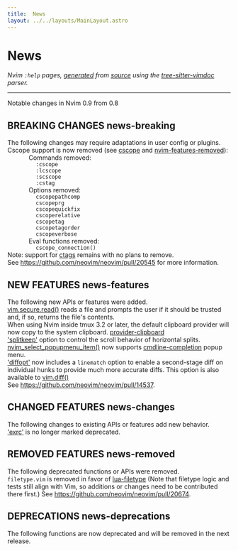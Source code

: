 ```yaml
---
title:  News
layout: ../../layouts/MainLayout.astro
---
```


  <a name="news.txt"></a><a name="news"></a><h1> News</h1>
  <p>
    <i>
    Nvim <code>:help</code> pages, <a href="https://github.com/neovim/neovim/blob/master/scripts/gen_help_html.lua">generated</a>
    from <a href="https://github.com/neovim/neovim/blob/master/runtime/doc/news.txt">source</a>
    using the <a href="https://github.com/neovim/tree-sitter-vimdoc">tree-sitter-vimdoc</a> parser.
    </i>
  </p>
  <hr>
  <div class="help-para">
Notable changes in Nvim 0.9 from 0.8

</div>
<div class="help-para">
<h2 class="help-heading">BREAKING CHANGES<span class="help-heading-tags">                                                <a name="news-breaking"></a><span class="help-tag">news-breaking</span></span></h2>


</div>
<div class="help-para">
The following changes may require adaptations in user config or plugins.

</div>
<div class="help-para">
<div class="help-li" style=""> Cscope support is now removed (see <a href="/neovim-docs-web/en/vim_diff#cscope">cscope</a> and <a href="/neovim-docs-web/en/vim_diff#nvim-features-removed">nvim-features-removed</a>):
</div><div class="help-li" style="margin-left: 3rem;"> Commands removed:
</div><div class="help-li" style="margin-left: 4rem;"> <code>:cscope</code>
</div><div class="help-li" style="margin-left: 4rem;"> <code>:lcscope</code>
</div><div class="help-li" style="margin-left: 4rem;"> <code>:scscope</code>
</div><div class="help-li" style="margin-left: 4rem;"> <code>:cstag</code>
</div><div class="help-li" style="margin-left: 3rem;"> Options removed:
</div><div class="help-li" style="margin-left: 4rem;"> <code>cscopepathcomp</code>
</div><div class="help-li" style="margin-left: 4rem;"> <code>cscopeprg</code>
</div><div class="help-li" style="margin-left: 4rem;"> <code>cscopequickfix</code>
</div><div class="help-li" style="margin-left: 4rem;"> <code>cscoperelative</code>
</div><div class="help-li" style="margin-left: 4rem;"> <code>cscopetag</code>
</div><div class="help-li" style="margin-left: 4rem;"> <code>cscopetagorder</code>
</div><div class="help-li" style="margin-left: 4rem;"> <code>cscopeverbose</code>
</div><div class="help-li" style="margin-left: 3rem;"> Eval functions removed:
</div><div class="help-li" style="margin-left: 4rem;"> <code>cscope_connection()</code>
</div>
</div>
<div class="help-para">
  Note: support for <a href="/neovim-docs-web/en/tagsrch#ctags">ctags</a> remains with no plans to remove.

</div>
<div class="help-para">
  See <a href="https://github.com/neovim/neovim/pull/20545">https://github.com/neovim/neovim/pull/20545</a> for more information.

</div>
<div class="help-para">
<h2 class="help-heading">NEW FEATURES<span class="help-heading-tags">                                                    <a name="news-features"></a><span class="help-tag">news-features</span></span></h2>


</div>
<div class="help-para">
The following new APIs or features were added.

</div>
<div class="help-para">
<div class="help-li" style=""> <a href="/neovim-docs-web/en/lua#vim.secure.read()">vim.secure.read()</a> reads a file and prompts the user if it should be
  trusted and, if so, returns the file's contents.
</div>
</div>
<div class="help-para">
<div class="help-li" style=""> When using Nvim inside tmux 3.2 or later, the default clipboard provider
  will now copy to the system clipboard. <a href="/neovim-docs-web/en/provider#provider-clipboard">provider-clipboard</a>
</div>
</div>
<div class="help-para">
<div class="help-li" style=""> <a href="/neovim-docs-web/en/options#'splitkeep'">'splitkeep'</a> option to control the scroll behavior of horizontal splits.
</div>
</div>
<div class="help-para">
<div class="help-li" style=""> <a href="/neovim-docs-web/en/api#nvim_select_popupmenu_item()">nvim_select_popupmenu_item()</a> now supports <a href="/neovim-docs-web/en/cmdline#cmdline-completion">cmdline-completion</a> popup menu.
</div>
</div>
<div class="help-para">
<div class="help-li" style=""> <a href="/neovim-docs-web/en/options#'diffopt'">'diffopt'</a> now includes a <code>linematch</code> option to enable a second-stage diff
  on individual hunks to provide much more accurate diffs. This option is also
  available to <a href="/neovim-docs-web/en/lua#vim.diff()">vim.diff()</a>
</div>
</div>
<div class="help-para">
  See <a href="https://github.com/neovim/neovim/pull/14537">https://github.com/neovim/neovim/pull/14537</a>.

</div>
<div class="help-para">
<h2 class="help-heading">CHANGED FEATURES<span class="help-heading-tags">                                                 <a name="news-changes"></a><span class="help-tag">news-changes</span></span></h2>


</div>
<div class="help-para">
The following changes to existing APIs or features add new behavior.

</div>
<div class="help-para">
<div class="help-li" style=""> <a href="/neovim-docs-web/en/options#'exrc'">'exrc'</a> is no longer marked deprecated.
</div>
</div>
<div class="help-para">
<h2 class="help-heading">REMOVED FEATURES<span class="help-heading-tags">                                                 <a name="news-removed"></a><span class="help-tag">news-removed</span></span></h2>


</div>
<div class="help-para">
The following deprecated functions or APIs were removed.

</div>
<div class="help-para">
<div class="help-li" style=""> <code>filetype.vim</code> is removed in favor of <a href="/neovim-docs-web/en/lua#lua-filetype">lua-filetype</a>
  (Note that filetype logic and tests still align with Vim, so additions or
  changes need to be contributed there first.)
  See <a href="https://github.com/neovim/neovim/pull/20674">https://github.com/neovim/neovim/pull/20674</a>.
</div>
</div>
<div class="help-para">
<h2 class="help-heading">DEPRECATIONS<span class="help-heading-tags">                                                <a name="news-deprecations"></a><span class="help-tag">news-deprecations</span></span></h2>


</div>
<div class="help-para">
The following functions are now deprecated and will be removed in the next
release.

</div>

  
  